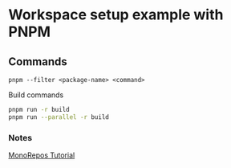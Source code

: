 # Workspace setup example with PNPM

## Commands

```
pnpm --filter <package-name> <command>
```

Build commands

```bash
pnpm run -r build
pnpm run --parallel -r build
```

### Notes

[MonoRepos Tutorial](https://blog.nrwl.io/setup-a-monorepo-with-pnpm-workspaces-and-speed-it-up-with-nx-bc5d97258a7e)
